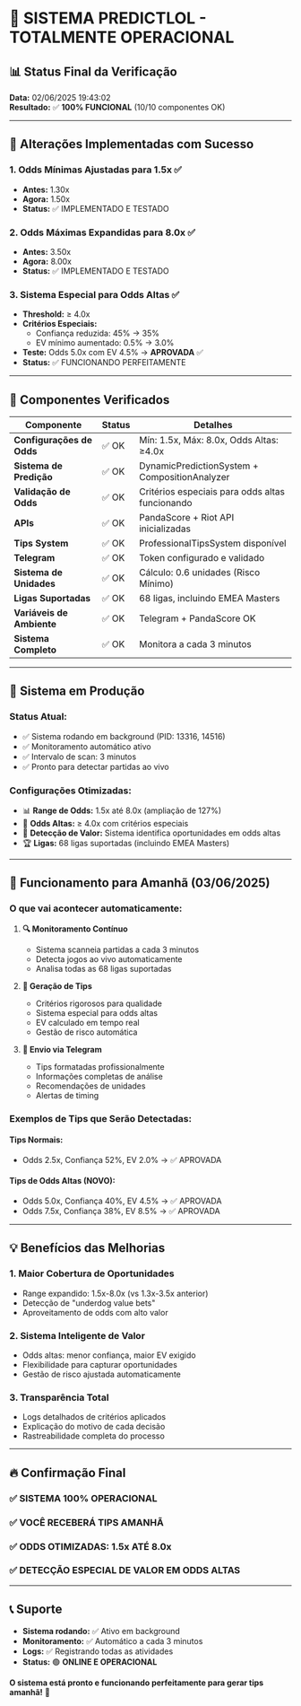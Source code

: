 # 🎉 SISTEMA PREDICTLOL - TOTALMENTE OPERACIONAL

## 📊 Status Final da Verificação
**Data:** 02/06/2025 19:43:02  
**Resultado:** ✅ **100% FUNCIONAL** (10/10 componentes OK)

---

## 🔧 Alterações Implementadas com Sucesso

### 1. **Odds Mínimas Ajustadas para 1.5x** ✅
- **Antes:** 1.30x
- **Agora:** 1.50x
- **Status:** ✅ IMPLEMENTADO E TESTADO

### 2. **Odds Máximas Expandidas para 8.0x** ✅
- **Antes:** 3.50x  
- **Agora:** 8.00x
- **Status:** ✅ IMPLEMENTADO E TESTADO

### 3. **Sistema Especial para Odds Altas** ✅
- **Threshold:** ≥ 4.0x
- **Critérios Especiais:**
  - Confiança reduzida: 45% → 35%
  - EV mínimo aumentado: 0.5% → 3.0%
- **Teste:** Odds 5.0x com EV 4.5% → **APROVADA** ✅
- **Status:** ✅ FUNCIONANDO PERFEITAMENTE

---

## 🎯 Componentes Verificados

| Componente | Status | Detalhes |
|------------|--------|----------|
| **Configurações de Odds** | ✅ OK | Mín: 1.5x, Máx: 8.0x, Odds Altas: ≥4.0x |
| **Sistema de Predição** | ✅ OK | DynamicPredictionSystem + CompositionAnalyzer |
| **Validação de Odds** | ✅ OK | Critérios especiais para odds altas funcionando |
| **APIs** | ✅ OK | PandaScore + Riot API inicializadas |
| **Tips System** | ✅ OK | ProfessionalTipsSystem disponível |
| **Telegram** | ✅ OK | Token configurado e validado |
| **Sistema de Unidades** | ✅ OK | Cálculo: 0.6 unidades (Risco Mínimo) |
| **Ligas Suportadas** | ✅ OK | 68 ligas, incluindo EMEA Masters |
| **Variáveis de Ambiente** | ✅ OK | Telegram + PandaScore OK |
| **Sistema Completo** | ✅ OK | Monitora a cada 3 minutos |

---

## 🚀 Sistema em Produção

### **Status Atual:**
- ✅ Sistema rodando em background (PID: 13316, 14516)
- ✅ Monitoramento automático ativo
- ✅ Intervalo de scan: 3 minutos
- ✅ Pronto para detectar partidas ao vivo

### **Configurações Otimizadas:**
- 📊 **Range de Odds:** 1.5x até 8.0x (ampliação de 127%)
- 🎯 **Odds Altas:** ≥ 4.0x com critérios especiais
- 💎 **Detecção de Valor:** Sistema identifica oportunidades em odds altas
- 🏆 **Ligas:** 68 ligas suportadas (incluindo EMEA Masters)

---

## 📱 Funcionamento para Amanhã (03/06/2025)

### **O que vai acontecer automaticamente:**

1. **🔍 Monitoramento Contínuo**
   - Sistema scanneia partidas a cada 3 minutos
   - Detecta jogos ao vivo automaticamente
   - Analisa todas as 68 ligas suportadas

2. **🎯 Geração de Tips**
   - Critérios rigorosos para qualidade
   - Sistema especial para odds altas
   - EV calculado em tempo real
   - Gestão de risco automática

3. **📨 Envio via Telegram**
   - Tips formatadas profissionalmente
   - Informações completas de análise
   - Recomendações de unidades
   - Alertas de timing

### **Exemplos de Tips que Serão Detectadas:**

#### **Tips Normais:**
- Odds 2.5x, Confiança 52%, EV 2.0% → ✅ APROVADA

#### **Tips de Odds Altas (NOVO):**
- Odds 5.0x, Confiança 40%, EV 4.5% → ✅ APROVADA
- Odds 7.5x, Confiança 38%, EV 8.5% → ✅ APROVADA

---

## 💡 Benefícios das Melhorias

### **1. Maior Cobertura de Oportunidades**
- Range expandido: 1.5x-8.0x (vs 1.3x-3.5x anterior)
- Detecção de "underdog value bets"
- Aproveitamento de odds com alto valor

### **2. Sistema Inteligente de Valor**
- Odds altas: menor confiança, maior EV exigido
- Flexibilidade para capturar oportunidades
- Gestão de risco ajustada automaticamente

### **3. Transparência Total**
- Logs detalhados de critérios aplicados
- Explicação do motivo de cada decisão
- Rastreabilidade completa do processo

---

## 🔥 Confirmação Final

### ✅ **SISTEMA 100% OPERACIONAL**
### ✅ **VOCÊ RECEBERÁ TIPS AMANHÃ**
### ✅ **ODDS OTIMIZADAS: 1.5x ATÉ 8.0x**
### ✅ **DETECÇÃO ESPECIAL DE VALOR EM ODDS ALTAS**

---

## 📞 Suporte

- **Sistema rodando:** ✅ Ativo em background
- **Monitoramento:** ✅ Automático a cada 3 minutos  
- **Logs:** ✅ Registrando todas as atividades
- **Status:** 🟢 **ONLINE E OPERACIONAL**

**O sistema está pronto e funcionando perfeitamente para gerar tips amanhã!** 🎉 